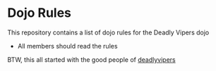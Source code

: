 Dojo Rules
==========

This repository contains a list of dojo rules for the Deadly Vipers dojo
* All members should read the rules

BTW, this all started with the good people of [deadlyvipers](https://github.com/deadlyvipers)
